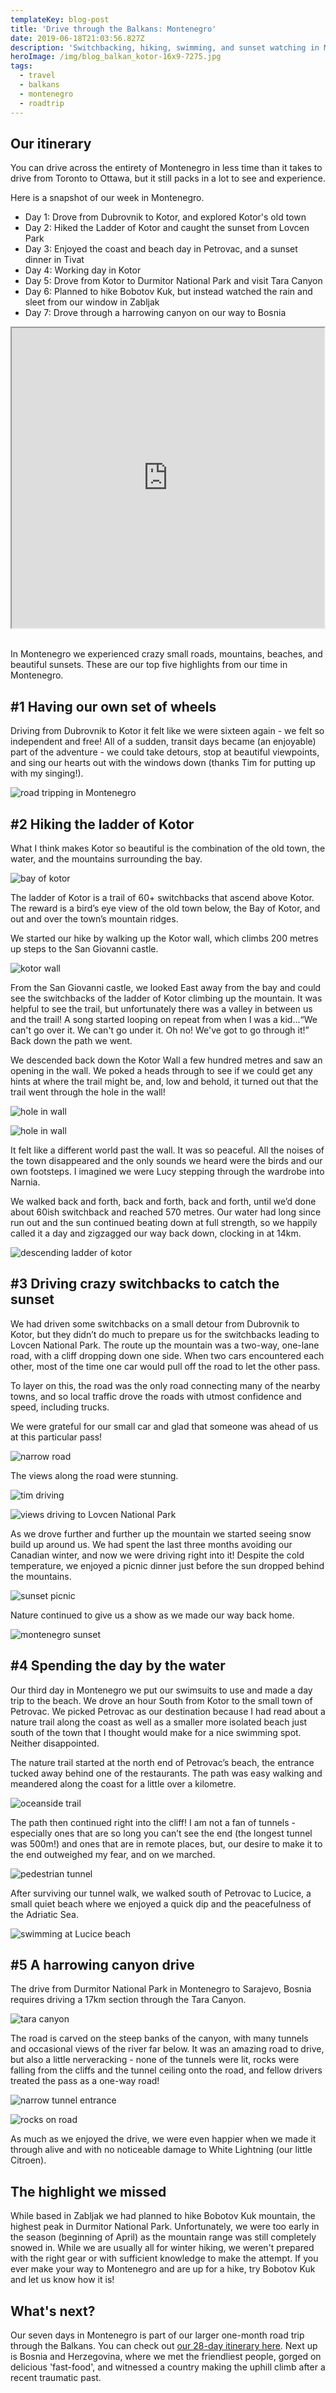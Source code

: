 ```yaml
---
templateKey: blog-post
title: 'Drive through the Balkans: Montenegro'
date: 2019-06-18T21:03:56.827Z
description: 'Switchbacking, hiking, swimming, and sunset watching in Montenegro'
heroImage: /img/blog_balkan_kotor-16x9-7275.jpg
tags:
  - travel
  - balkans
  - montenegro
  - roadtrip
---
```

## Our itinerary

You can drive across the entirety of Montenegro in less time than it takes to drive from Toronto to Ottawa, but it still packs in a lot to see and experience. 

Here is a snapshot of our week in Montenegro.

* Day 1: Drove from Dubrovnik to Kotor, and explored Kotor's old town
* Day 2: Hiked the Ladder of Kotor and caught the sunset from Lovcen Park
* Day 3: Enjoyed the coast and beach day in Petrovac, and a sunset dinner in Tivat
* Day 4: Working day in Kotor
* Day 5: Drove from Kotor to Durmitor National Park and visit Tara Canyon
* Day 6: Planned to hike Bobotov Kuk, but instead watched the rain and sleet from our window in Zabljak
* Day 7: Drove through a harrowing canyon on our way to Bosnia

<div style="display:flex;justify-content:center;width:100%;">

<iframe src="https://www.google.com/maps/d/embed?mid=1H6YFZ9szU6xVzWgb1AXmy6pQK9yKOysJ" width="640" height="480"></iframe>

</div>

<br>

In Montenegro we experienced crazy small roads, mountains, beaches, and beautiful sunsets. These are our top five highlights from our time in Montenegro.

## \#1 Having our own set of wheels

Driving from Dubrovnik to Kotor it felt like we were sixteen again - we felt so independent and free! All of a sudden, transit days became (an enjoyable) part of the adventure - we could take detours, stop at beautiful viewpoints, and sing our hearts out with the windows down (thanks Tim for putting up with my singing!). 

![road tripping in Montenegro](/img/blog_balkan_montenegro-5x7-6569.jpg "road tripping in Montenegro")

## \#2 Hiking the ladder of Kotor

What I think makes Kotor so beautiful is the combination of the old town, the water, and the mountains surrounding the bay. 

![bay of kotor](/img/blog_balkan_kotor-5x7-6420.jpg "bay of kotor")

The ladder of Kotor is a trail of 60+ switchbacks that ascend above Kotor. The reward is a bird’s eye view of the old town below, the Bay of Kotor, and out and over the town’s mountain ridges. 

We started our hike by walking up the Kotor wall, which climbs 200 metres up steps to the San Giovanni castle. 

![kotor wall](/img/blog_balkan_kotor-5x7-7259.jpg "kotor wall")

From the San Giovanni castle, we looked East away from the bay and could see the switchbacks of the ladder of Kotor climbing up the mountain. It was helpful to see the trail, but unfortunately there was a valley in between us and the trail! A song started looping on repeat from when I was a kid...“We can't go over it. We can't go under it. Oh no! We've got to go through it!” Back down the path we went. 

We descended back down the Kotor Wall a few hundred metres and saw an opening in the wall. We poked a heads through to see if we could get any hints at where the trail might be, and, low and behold, it turned out that the trail went through the hole in the wall!

![hole in wall](/img/blog_balkan_kotor-5x7-6435.jpg "hole in wall")

![hole in wall](/img/blog_balkan_kotor-5x7-6440.jpg "hole in wall")

It felt like a different world past the wall. It was so peaceful. All the noises of the town disappeared and the only sounds we heard were the birds and our own footsteps. I imagined we were Lucy stepping through the wardrobe into Narnia. 

We walked back and forth, back and forth, back and forth, until we’d done about 60ish switchback and reached 570 metres. Our water had long since run out and the sun continued beating down at full strength, so we happily called it a day and zigzagged our way back down, clocking in at 14km. 

![descending ladder of kotor](/img/blog_balkan_kotor-5x7-2-2.jpg "descending ladder of kotor")

## \#3 Driving crazy switchbacks to catch the sunset

We had driven some switchbacks on a small detour from Dubrovnik to Kotor, but they didn’t do much to prepare us for the switchbacks leading to Lovcen National Park. The route up the mountain was a two-way, one-lane road, with a cliff dropping down one side. When two cars encountered each other, most of the time one car would pull off the road to let the other pass. 

To layer on this, the road was the only road connecting many of the nearby towns, and so local traffic drove the roads with utmost confidence and speed, including trucks. 

We were grateful for our small car and glad that someone was ahead of us at this particular pass!

![narrow road](/img/blog_balkan_lovecen-16x9-5469.jpg "narrow road")

The views along the road were stunning.

![tim driving](/img/blog_balkan_lovecen-16x9-5461.jpg "tim driving")

![views driving to Lovcen National Park](/img/blog_balkan_lovecen-16x9-5475.jpg "views driving to Lovcen National Park")

As we drove further and further up the mountain we started seeing snow build up around us. We had spent the last three months avoiding our Canadian winter, and now we were driving right into it! Despite the cold temperature, we enjoyed a picnic dinner just before the sun dropped behind the mountains.

![sunset picnic](/img/blog_balkan_lovecen-5x7-7333.jpg "sunset picnic")

Nature continued to give us a show as we made our way back home.

![montenegro sunset](/img/blog_balkan_roadtrip-16x9-7347.jpg "montenegro sunset")

## \#4 Spending the day by the water

Our third day in Montenegro we put our swimsuits to use and made a day trip to the beach. We drove an hour South from Kotor to the small town of Petrovac. We picked Petrovac as our destination because I had read about a nature trail along the coast as well as a smaller more isolated beach just south of the town that I thought would make for a nice swimming spot. Neither disappointed.

The nature trail started at the north end of Petrovac’s beach, the entrance tucked away behind one of the restaurants. The path was easy walking and meandered along the coast for a little over a kilometre. 

![oceanside trail](/img/blog_balkan_petrovac-5x7-6485.jpg "oceanside trail")

The path then continued right into the cliff! I am not a fan of tunnels - especially ones that are so long you can’t see the end (the longest tunnel was 500m!) and ones that are in remote places, but, our desire to make it to the end outweighed my fear, and on we marched.

![pedestrian tunnel](/img/blog_balkan_petrovac-5x7-6481.jpg "pedestrian tunnel")

After surviving our tunnel walk, we walked south of Petrovac to Lucice, a small quiet beach where we enjoyed a quick dip and the peacefulness of the Adriatic Sea. 

![swimming at Lucice beach](/img/blog_balkan_petrovac-5x7-6491.jpg "swimming at Lucice beach")

## \#5 A harrowing canyon drive

The drive from Durmitor National Park in Montenegro to Sarajevo, Bosnia requires driving a 17km section through the Tara Canyon. 

![tara canyon](/img/blog_balkan_canyon-5x7-6650.jpg "tara canyon")

The road is carved on the steep banks of the canyon, with many tunnels and occasional views of the river far below. It was an amazing road to drive, but also a little nerveracking - none of the tunnels were lit, rocks were falling from the cliffs and the tunnel ceiling onto the road, and fellow drivers treated the pass as a one-way road!

![narrow tunnel entrance](/img/blog_balkan_canyon-16x9-3.jpg "narrow tunnel entrance")

![rocks on road](/img/blog_balkan_canyon-16x9-.jpg "rocks on road")

As much as we enjoyed the drive, we were even happier when we made it through alive and with no noticeable damage to White Lightning (our little Citroen).

## The highlight we missed

While based in Zabljak we had planned to hike Bobotov Kuk mountain, the highest peak in Durmitor National Park. Unfortunately, we were too early in the season (beginning of April) as the mountain range was still completely snowed in. While we are usually all for winter hiking, we weren't prepared with the right gear or with sufficient knowledge to make the attempt. If you ever make your way to Montenegro and are up for a hike, try Bobotov Kuk and let us know how it is!

## What's next?

Our seven days in Montenegro is part of our larger one-month road trip through the Balkans. You can check out [our 28-day itinerary here](https://www.timandvictoria.com/blog/2019-04-23-drive-through-the-balkans/). Next up is Bosnia and Herzegovina, where we met the friendliest people, gorged on delicious 'fast-food', and witnessed a country making the uphill climb after a recent traumatic past.
